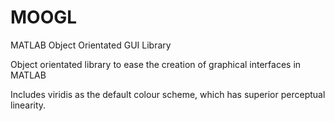 # MOOGL
MATLAB Object Orientated GUI Library

Object orientated library to ease the creation of graphical interfaces in MATLAB

Includes viridis as the default colour scheme, which has superior perceptual linearity.
